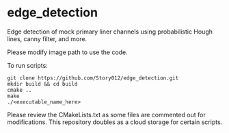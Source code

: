 # edge_detection
Edge detection of mock primary liner channels using probabilistic Hough lines, canny filter, and more.

Please modify image path to use the code.

To run scripts:
```
git clone https://github.com/Story012/edge_detection.git
mkdir build && cd build
cmake ..
make
./<executable_name_here>
```
Please review the CMakeLists.txt as some files are commented out for modifications. This repository doubles as a cloud storage for certain scripts.
